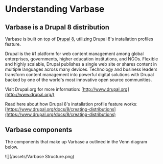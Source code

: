 # Understanding Varbase

## Varbase is a Drupal 8 distribution

Varbase is built on top of [Drupal 8](https://www.drupal.org/8), utilizing Drupal 8's installation profiles feature.

Drupal is the \#1 platform for web content management among global enterprises, governments, higher education institutions, and NGOs. Flexible and highly scalable, Drupal publishes a single web site or shares content in multiple languages across many devices. Technology and business leaders transform content management into powerful digital solutions with Drupal backed by one of the world's most innovative open source communities.

Visit Drupal.org for more information: [http://www.drupal.org](http://www.drupal.org/)

Read here about how Drupal 8's installation profile feature works: [https://www.drupal.org/docs/8/creating-distributions](https://www.drupal.org/docs/8/creating-distributions)

## Varbase components

The components that make up Varbase a outlined in the Venn diagram below.

![](/assets/Varbase Structure.png)





